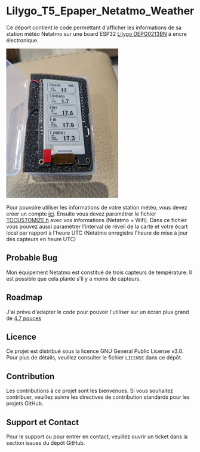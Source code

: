 # Lilygo_T5_Epaper_Netatmo_Weather

Ce déport contient le code permettant d'afficher les informations de sa station météo Netatmo sur une board ESP32 [Lilygo DEPG0213BN](https://www.lilygo.cc/products/t5-v2-3-1) à encre électronique.

![DEPG0213BN](./doc/DEPG0213BN_SMALL.jpg)

Pour pouvoire utiliser les informations de votre station météo, vous devez créer un compte [ici](https://dev.netatmo.com/apps/). Ensuite vous devez paramétrer le fichier [TOCUSTOMIZE.h](./include/TOCUSTOMIZE.h) avec vos informations (Netatmo + Wifi). Dans ce fichier vous pouvez aussi paramétrer l'interval de réveil de la carte et votre écart local par rapport à l'heure UTC (Netatmo enregistre l'heure de mise à jour des capteurs en heure UTC)

## Probable Bug

Mon équipement Netatmo est constitué de trois capteurs de température. Il est possible que cela plante s'il y a moins de capteurs.

## Roadmap

J'ai prévu d'adapter le code pour pouvoir l'utiliser sur un écran plus grand de [4.7 pouces](https://www.lilygo.cc/products/t5-4-7-inch-e-paper-v2-3)

## Licence

Ce projet est distribué sous la licence GNU General Public License v3.0. Pour plus de détails, veuillez consulter le fichier `LICENSE` dans ce dépôt.

## Contribution

Les contributions à ce projet sont les bienvenues. Si vous souhaitez contribuer, veuillez suivre les directives de contribution standards pour les projets GitHub.

## Support et Contact

Pour le support ou pour entrer en contact, veuillez ouvrir un ticket dans la section issues du dépôt GitHub.
